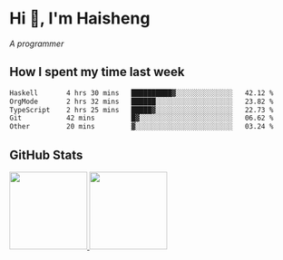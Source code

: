 
# Hi 👋, I'm Haisheng

*A programmer*

<!---
## What I'm reading

[Reading list](https://freizl.github.io/info/books.html)
-->

## How I spent my time last week

<!--START_SECTION:waka-->

```txt
Haskell       4 hrs 30 mins   ██████████▓░░░░░░░░░░░░░░   42.12 %
OrgMode       2 hrs 32 mins   ██████░░░░░░░░░░░░░░░░░░░   23.82 %
TypeScript    2 hrs 25 mins   █████▓░░░░░░░░░░░░░░░░░░░   22.73 %
Git           42 mins         █▓░░░░░░░░░░░░░░░░░░░░░░░   06.62 %
Other         20 mins         ▓░░░░░░░░░░░░░░░░░░░░░░░░   03.24 %
```

<!--END_SECTION:waka-->

## GitHub Stats

<a href="https://github.com/hw202207">
  <img height="137px" src="https://github-readme-stats.vercel.app/api?username=freizl&hide_title=false&hide_border=true&show_icons=true&include_all_commits=true&count_private=true&line_height=21&theme=" />
  <img height="137px" src="https://github-readme-stats.vercel.app/api/top-langs/?username=freizl&hide_title=true&hide_border=true&layout=compact&langs_count=6&theme=" />
</a>
